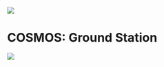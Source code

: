 ![](https://i.imgur.com/q9xgL0e.png)
# COSMOS: Ground Station

![](https://i.imgur.com/AilU62R.png)
